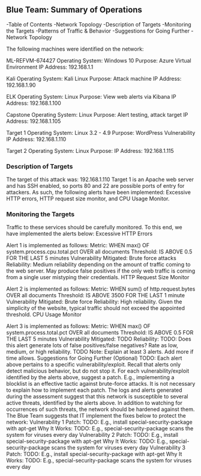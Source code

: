 ## Blue Team: Summary of Operations
-Table of Contents
-Network Topology
-Description of Targets
-Monitoring the Targets
-Patterns of Traffic & Behavior
-Suggestions for Going Further
-Network Topology

The following machines were identified on the network:

ML-REFVM-674427
  Operating System: Windows 10
  Purpose: Azure Virtual Environment
  IP Address: 192.168.1.1
  
Kali
  Operating System: Kali Linux
  Purpose: Attack machine
  IP Address: 192.168.1.90
  
ELK
  Operating System: Linux
  Purpose: View web alerts via Kibana
  IP Address: 192.168.1.100
  
Capstone
  Operating System: Linux
  Purpose: Alert testing, attack target
  IP Address: 192.168.1.105

Target 1
  Operating System: Linux 3.2 - 4.9
  Purpose: WordPress Vulnerability
  IP Address: 192.168.1.110

Target 2
  Operating System: Linux
  Purpose: 
  IP Address: 192.168.1.115

### Description of Targets
  The target of this attack was: 192.168.1.110
  Target 1 is an Apache web server and has SSH enabled, so ports 80 and 22 are possible ports of entry for attackers. As such, the following alerts have been implemented: Excessive HTTP errors, HTTP request size monitor, and CPU Usage Monitor.


### Monitoring the Targets
  Traffic to these services should be carefully monitored. To this end, we have implemented the alerts below:
Excessive HTTP Errors

Alert 1 is implemented as follows:
Metric: WHEN max() OF system.process.cpu.total.pct OVER all documents
Threshold: IS ABOVE 0.5 FOR THE LAST 5 minutes
Vulnerability Mitigated: Brute force attacks
Reliability: Medium reliability depending on the amount of traffic coming to the web server. May produce false positives if the only web traffic is coming from a single user mistyping their credentials. 
HTTP Request Size Monitor

Alert 2 is implemented as follows:
Metric: WHEN sum() of http.request.bytes OVER all documents
Threshold: IS ABOVE 3500 FOR THE LAST 1 minute
Vulnerability Mitigated: Brute force
Reliability: High reliability. Given the simplicity of the website, typical traffic should not exceed the appointed threshold.
CPU Usage Monitor

Alert 3 is implemented as follows:
Metric: WHEN max() OF system.process.total.pct OVER all documents
Threshold: IS ABOVE 0.5 FOR THE LAST 5 minutes
Vulnerability Mitigated: TODO
Reliability: TODO: Does this alert generate lots of false positives/false negatives? Rate as low, medium, or high reliability.
TODO Note: Explain at least 3 alerts. Add more if time allows.
Suggestions for Going Further (Optional)
TODO:
Each alert above pertains to a specific vulnerability/exploit. Recall that alerts only detect malicious behavior, but do not stop it. For each vulnerability/exploit identified by the alerts above, suggest a patch. E.g., implementing a blocklist is an effective tactic against brute-force attacks. It is not necessary to explain how to implement each patch.
The logs and alerts generated during the assessment suggest that this network is susceptible to several active threats, identified by the alerts above. In addition to watching for occurrences of such threats, the network should be hardened against them. The Blue Team suggests that IT implement the fixes below to protect the network:
Vulnerability 1
Patch: TODO: E.g., install special-security-package with apt-get
Why It Works: TODO: E.g., special-security-package scans the system for viruses every day
Vulnerability 2
Patch: TODO: E.g., install special-security-package with apt-get
Why It Works: TODO: E.g., special-security-package scans the system for viruses every day
Vulnerability 3
Patch: TODO: E.g., install special-security-package with apt-get
Why It Works: TODO: E.g., special-security-package scans the system for viruses every day

